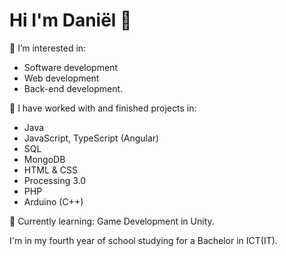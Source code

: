 # Hi I'm Daniël 👋
👀 I’m interested in: 

- Software development
- Web development
- Back-end development.

💞️ I have worked with and finished projects in:

- Java
- JavaScript, TypeScript (Angular)
- SQL
- MongoDB
- HTML & CSS
- Processing 3.0
- PHP
- Arduino (C++)

🌱 Currently learning: Game Development in Unity.

I'm in my fourth year of school studying for a Bachelor in ICT(IT).

<!---
daniel1890/daniel1890 is a ✨ special ✨ repository because its `README.md` (this file) appears on your GitHub profile.
You can click the Preview link to take a look at your changes.
--->
